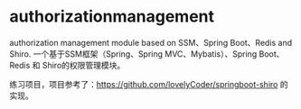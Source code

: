 # authorizationmanagement
authorization management module based on SSM、Spring Boot、Redis and Shiro.
一个基于SSM框架（Spring、Spring MVC、Mybatis）、Spring Boot、Redis 和 Shiro的权限管理模块。

练习项目，项目参考了：https://github.com/lovelyCoder/springboot-shiro 的实现。
